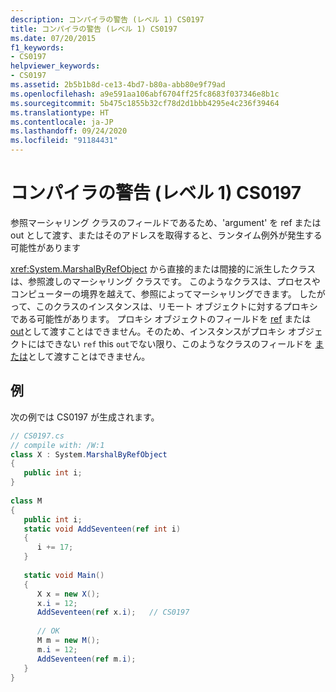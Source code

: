 ```yaml
---
description: コンパイラの警告 (レベル 1) CS0197
title: コンパイラの警告 (レベル 1) CS0197
ms.date: 07/20/2015
f1_keywords:
- CS0197
helpviewer_keywords:
- CS0197
ms.assetid: 2b5b1b8d-ce13-4bd7-b80a-abb80e9f79ad
ms.openlocfilehash: a9e591aa106abf6704ff25fc8683f037346e8b1c
ms.sourcegitcommit: 5b475c1855b32cf78d2d1bbb4295e4c236f39464
ms.translationtype: HT
ms.contentlocale: ja-JP
ms.lasthandoff: 09/24/2020
ms.locfileid: "91184431"
---
```

# <a name="compiler-warning-level-1-cs0197"></a>コンパイラの警告 (レベル 1) CS0197

参照マーシャリング クラスのフィールドであるため、'argument' を ref または out として渡す、またはそのアドレスを取得すると、ランタイム例外が発生する可能性があります  
  
 <xref:System.MarshalByRefObject> から直接的または間接的に派生したクラスは、参照渡しのマーシャリング クラスです。 このようなクラスは、プロセスやコンピューターの境界を越えて、参照によってマーシャリングできます。 したがって、このクラスのインスタンスは、リモート オブジェクトに対するプロキシである可能性があります。 プロキシ オブジェクトのフィールドを [ref](../language-reference/keywords/ref.md) または [out](../language-reference/keywords/out-parameter-modifier.md)として渡すことはできません。そのため、インスタンスがプロキシ オブジェクトにはできない `ref` this `out`でない限り、このようなクラスのフィールドを [または](../language-reference/keywords/this.md)として渡すことはできません。  
  
## <a name="example"></a>例  

 次の例では CS0197 が生成されます。  
  
```csharp  
// CS0197.cs  
// compile with: /W:1  
class X : System.MarshalByRefObject  
{  
   public int i;  
}  
  
class M  
{  
   public int i;  
   static void AddSeventeen(ref int i)  
   {  
      i += 17;  
   }  
  
   static void Main()  
   {  
      X x = new X();  
      x.i = 12;  
      AddSeventeen(ref x.i);   // CS0197  
  
      // OK  
      M m = new M();  
      m.i = 12;  
      AddSeventeen(ref m.i);  
   }  
}  
```

